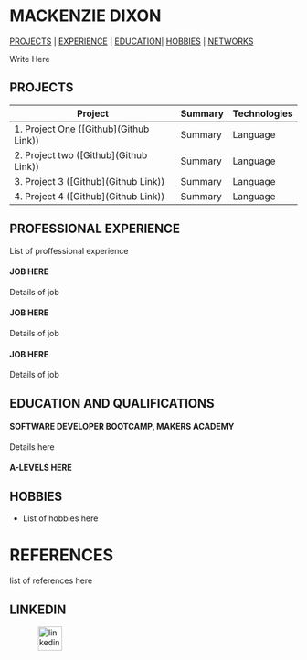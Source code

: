 # MACKENZIE DIXON
[PROJECTS](#projects) | [EXPERIENCE](#professional-experience) | [EDUCATION](#education-and-qualifications)| [HOBBIES](#hobbies) | [NETWORKS](#networks-and-media)

Write Here


## PROJECTS
| Project       | Summary       | Technologies  |
| ------------- |---------------| --------------|
| 1. Project One ([Github](Github Link)) | Summary |Language |
| 2. Project two ([Github](Github Link))|Summary | Language |
| 3. Project 3 ([Github](Github Link))| Summary | Language |
| 4. Project 4 ([Github](Github Link))| Summary | Language |


## PROFESSIONAL EXPERIENCE
List of proffessional experience

#### JOB HERE

Details of job

#### JOB HERE

Details of job

#### JOB HERE

Details of job

## EDUCATION AND QUALIFICATIONS

#### SOFTWARE DEVELOPER BOOTCAMP, MAKERS ACADEMY

Details here

#### A-LEVELS HERE


## HOBBIES
- List of hobbies here

# REFERENCES

list of references here

## LINKEDIN

<a href="#">
<img src="https://www.iconfinder.com/data/icons/free-social-icons/67/linkedin_circle_color-512.png" alt="linkedin" hspace="50" height="42" width="42"></a>

</p>